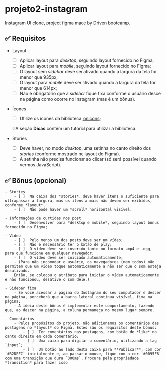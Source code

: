 # projeto2-instagram
Instagram UI clone, project figma made by Driven bootcamp.

## ✅ Requisitos
- Layout
    - [ ]  Aplicar layout para *desktop*, seguindo layout fornecido no Figma;
    - [ ]  Aplicar layout para *mobile*, seguindo layout fornecido no Figma;
    - [ ]  O layout sem *sidebar* deve ser ativado quando a largura da tela for menor que 935px;
    - [ ]  O layout para *mobil*e deve ser ativado quando a largura da tela for menor que 614px;
    - [ ]  Não é obrigatório que a *sidebar* fique fixa conforme o usuário desce na página como ocorre no Instagram (mas é um bônus).
- Ícones
    - [ ]  Utilize os ícones da biblioteca [Ionicons](https://ionicons.com/);
    
    💡A seção **Dicas** contém um tutorial para utilizar a biblioteca.
    
- Stories
    - [ ]  Deve haver, no modo *desktop*, uma setinha no canto direito dos *stories* (conforme mostrado no layout do Figma).
    - [ ]  A setinha não precisa funcionar ao clicar (só será possível quando vermos JavaScript).

## ✅ Bônus (opcional)
    - Stories
        - [ ]  Na caixa dos *stories*, deve haver itens o suficiente para ultrapassar a largura, mas os itens a mais não devem ser exibidos, conforme *layout*.
        - [ ]  Não pode haver um *scroll* horizontal visível.

    - Informações de curtidas nos post
        - [ ]  Desenvolver para *desktop e mobile*, seguindo layout bônus fornecido no Figma;
        
    - Vídeo
        - [ ]  Pelo menos um dos posts deve ser um vídeo;
        - [ ]  Não é necessário ter o botão de play;
        - [ ]  O vídeo deve ser inserido tanto no formato .mp4 e .ogg, para que funcione em qualquer navegador;
        - [ ]  O vídeo deve ser iniciado automaticamente;
        - (Para não incomodar o usuário, os navegadores (nem todos) não permitem que um vídeo toque automaticamente a não ser que o som esteja desativado.     
        Então, se colocou o atributo para iniciar o vídeo automaticamente e não funcionou, desative o som dele.)

    - Sidebar fixa
        - Se você acessar a página do Instagram do seu computador e descer na página, perceberá que a barra lateral continua visível, fixa na página;
        - A ideia deste bônus é implementar este comportamento, fazendo que, ao descer na página, a coluna permaneça no mesmo lugar sempre.
        
    - Comentários
        - Pelos propósitos do projeto, não adicionamos os comentários das postagens no *layout* do Figma. Estes são os requisitos deste bônus:
            - [ ]  Ter comentários nas postagens, com botão de *like* no canto direito em cada comentário;
            - [ ]  Uma caixa para digitar o comentário, utilizando a tag `input`;
            - [ ]  Um botão ao lado desta caixa para **Publicar**, com cor `#B2DFFC` inicialmente e, ao passar o mouse, fique com a cor `#0095F6` com uma transição que dura `300ms`. Procure pela propriedade *transition* para fazer isso
